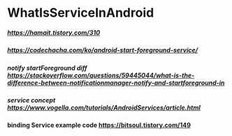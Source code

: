 # WhatIsServiceInAndroid




##### https://hamait.tistory.com/310
##### https://codechacha.com/ko/android-start-foreground-service/

##### notify startForeground diff https://stackoverflow.com/questions/59445044/what-is-the-difference-between-notificationmanager-notify-and-startforeground-in 
##### service concept  https://www.vogella.com/tutorials/AndroidServices/article.html
#### binding Service example code https://bitsoul.tistory.com/149
